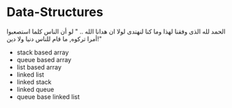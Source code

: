 # Data-Structures

الحمد لله الذى وفقنا لهذا وما كنا لنهتدى لولا ان هدانا الله ..
" لو أن الناس كلما استصعبوا أمرا تركوه, ما قام للناس دنيا ولا دين!"
- stack based array
- queue based array
- list based array
- linked list
- linked stack
- linked queue
- queue base linked list
